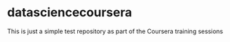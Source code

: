 datasciencecoursera
===================

This is just a simple test repository as part of the Coursera training sessions

